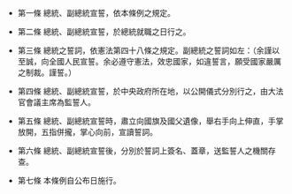 * 第一條 總統、副總統宣誓，依本條例之規定。

* 第二條 總統、副總統宣誓，於總統就職之日行之。

* 第三條 總統之誓詞，依憲法第四十八條之規定。副總統之誓詞如左：（余謹以至誠，向全國人民宣誓。余必遵守憲法，效忠國家，如違誓言，願受國家嚴厲之制裁。謹誓。）

* 第四條 總統、副總統宣誓，於中央政府所在地，以公開儀式分別行之，由大法官會議主席為監誓人。

* 第五條 總統、副總統宣誓時，肅立向國旗及國父遺像，舉右手向上伸直，手掌放開，五指併攏，掌心向前，宣讀誓詞。

* 第六條 總統、副總統宣誓後，分別於誓詞上簽名、蓋章，送監誓人之機關存查。

* 第七條 本條例自公布日施行。

